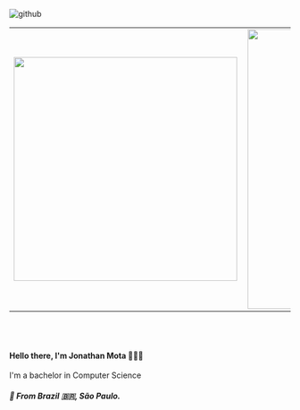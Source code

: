 ![github](https://user-images.githubusercontent.com/21012174/94233709-b3be2800-fede-11ea-8ab5-9791ccb772f1.jpg)
<center>
<table>
  <tr>
      <td><img width="400px" align="left" src="https://github-readme-stats.vercel.app/api/top-langs/?username=jnthmota&hide=html&layout=compact&theme=gruvbox" /></td>
      <td><img width="500px" align="left" src="https://github-readme-stats.vercel.app/api?username=jnthmota&theme=gruvbox" /></td>
  </tr>   
</table>
</center>
<br />
<br />
<h4 align="left">
  Hello there, I'm Jonathan Mota 👨🏽‍💻
</h4>
<p align="left">
  I'm a bachelor in Computer Science
</p>
<h5 align="left">
  📍  From <b>Brazil</b> 🇧🇷, <b>São Paulo</b>.
</h5>

<!--
**Jhow-Ms/Jhow-Ms** is a ✨ _special_ ✨ repository because its `README.md` (this file) appears on your GitHub profile.

Here are some ideas to get you started:

- 🔭 I’m currently working on ...
- 🌱 I’m currently learning ...
- 👯 I’m looking to collaborate on ...
- 🤔 I’m looking for help with ...
- 💬 Ask me about ...
- 📫 How to reach me: ...
- 😄 Pronouns: ...
- ⚡ Fun fact: ...
-->
